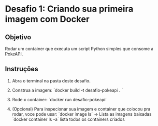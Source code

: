 # Desafio 1: Criando sua primeira imagem com Docker

## Objetivo

Rodar um container que executa um script Python simples que consome a [PokeAPI](https://pokeapi.co).

## Instruções

1. Abra o terminal na pasta deste desafio.
2. Construa a imagem: ´docker build -t desafio-pokeapi . ´
3. Rode o container: ´docker run desafio-pokeapi´

4. (Opcional) Para inspecionar sua imagem e container que colocou pra rodar, voce pode usar:
    ´docker image ls´  -> Lista as imagens baixadas
    ´docker container ls -a´ lista todos os containers criados